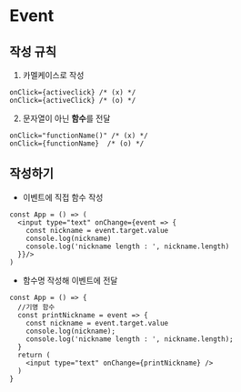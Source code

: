 # Event

## 작성 규칙
1. 카멜케이스로 작성
```
onClick={activeclick} /* (x) */
onClick={activeClick} /* (o) */
```

2. 문자열이 아닌 **함수**를 전달
```
onClick="functionName()" /* (x) */
onClick={functionName}  /* (o) */
```

## 작성하기
* 이벤트에 직접 함수 작성
```
const App = () => (
  <input type="text" onChange={event => {
    const nickname = event.target.value
    console.log(nickname)
    console.log('nickname length : ', nickname.length)
  }}/>
)
```

* 함수명 작성해 이벤트에 전달
```
const App = () => {
  //기명 함수
  const printNickname = event => {
    const nickname = event.target.value
    console.log(nickname);
    console.log('nickname length : ', nickname.length);
  }
  return (
    <input type="text" onChange={printNickname} />
  )
}
```
